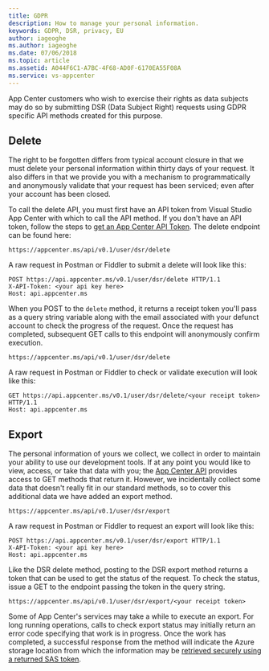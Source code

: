```yaml
---
title: GDPR 
description: How to manage your personal information. 
keywords: GDPR, DSR, privacy, EU
author: iageoghe
ms.author: iageoghe
ms.date: 07/06/2018 
ms.topic: article 
ms.assetid: A044F6C1-A7BC-4F68-AD0F-6170EA55F08A
ms.service: vs-appcenter
---
```


App Center customers who wish to exercise their rights as data subjects may do so by submitting DSR (Data Subject Right) requests using GDPR specific API methods created for this purpose. 

## Delete

The right to be forgotten differs from typical account closure in that we must delete your personal information within thirty days of your request. It also differs in that we provide you with a mechanism to programmatically and anonymously validate that your request has been serviced; even after your account has been closed.

To call the delete API, you must first have an API token from Visual Studio App Center with which to call the API method. If you don't have an API token, follow the steps to [get an App Center API Token](https://docs.microsoft.com/en-us/appcenter/api-docs/). The delete endpoint can be found here:

```
https://appcenter.ms/api/v0.1/user/dsr/delete
```

A raw request in Postman or Fiddler to submit a delete will look like this:

```
POST https://api.appcenter.ms/v0.1/user/dsr/delete HTTP/1.1  
X-API-Token: <your api key here>  
Host: api.appcenter.ms
```

When you POST to the `delete` method, it returns a receipt token you'll pass as a query string variable along with the email associated with your defunct account to check the progress of the request. Once the request has completed, subsequent GET calls to this endpoint will anonymously confirm execution. 

```
https://appcenter.ms/api/v0.1/user/dsr/delete
```

A raw request in Postman or Fiddler to check or validate execution will look like this:

```
GET https://api.appcenter.ms/v0.1/user/dsr/delete/<your receipt token>  HTTP/1.1
Host: api.appcenter.ms
```

## Export

The personal information of yours we collect, we collect in order to maintain your ability to use our development tools. If at any point you would like to view, access, or take that data with you; the [App Center API](https://openapi.appcenter.ms/) provides access to GET methods that return it. However, we incidentally collect some data that doesn't really fit in our standard methods, so to cover this additional data we have added an export method.

```
https://appcenter.ms/api/v0.1/user/dsr/export
```

A raw request in Postman or Fiddler to request an export will look like this:

```
POST https://api.appcenter.ms/v0.1/user/dsr/export HTTP/1.1   
X-API-Token: <your api key here>  
Host: api.appcenter.ms
```

Like the DSR delete method, posting to the DSR export method returns a token that can be used to get the status of the request. To check the status, issue a GET to the endpoint passing the token in the query string.

```
https://appcenter.ms/api/v0.1/user/dsr/export/<your receipt token>
```

Some of App Center's services may take a while to execute an export. For long running operations, calls to check export status may initially return an error code specifying that work is in progress. Once the work has completed, a successful response from the method will indicate the Azure storage location from which the information may be [retrieved securely using a returned SAS token](https://docs.microsoft.com/en-us/azure/storage/common/storage-dotnet-shared-access-signature-part-1#sas-examples). 
